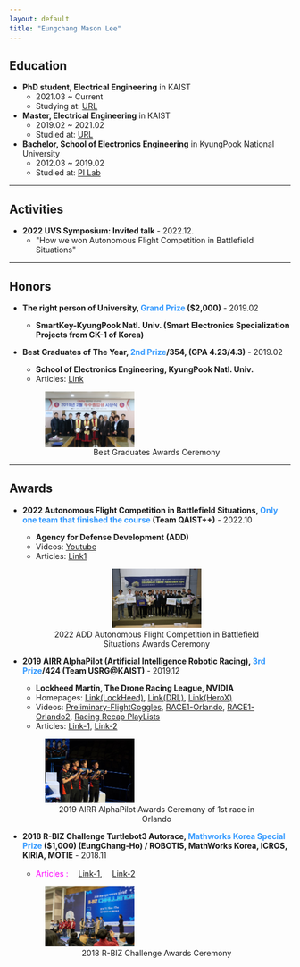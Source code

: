 ```yaml
---
layout: default
title: "Eungchang Mason Lee"
---
```


## Education

* **PhD student, Electrical Engineering** in KAIST
    * 2021.03 ~ Current
    * Studying at: [URL](http://urobot.kaist.ac.kr)
* **Master, Electrical Engineering** in KAIST
    * 2019.02 ~ 2021.02
    * Studied at: [URL](http://urobot.kaist.ac.kr)
* **Bachelor, School of Electronics Engineering** in KyungPook National University
    * 2012.03 ~ 2019.02
    * Studied at: [PI Lab](https://control.knu.ac.kr)

---

## Activities
* **2022 UVS Symposium: Invited talk** - 2022.12.
    * "How we won Autonomous Flight Competition in Battlefield Situations"
    
---

## Honors
* **The right person of University, <span style="color:#3399ff">Grand Prize</span> ($2,000)** - 2019.02
    * **SmartKey-KyungPook Natl. Univ. (Smart Electronics Specialization Projects from CK-1 of Korea)**
* **Best Graduates of The Year, <span style="color:#3399ff">2nd Prize</span>/354, (GPA 4.23/4.3)** - 2019.02
    * **School of Electronics Engineering, KyungPook Natl. Univ.**
    * Articles: [Link](http://see.knu.ac.kr/content/board/news.html?pg=vv&fidx=95709&gtid=bodo&opt=&sword=&page=2)
    
    <p align="center" onContextMenu="return false;" onselectstart="return false" ondragstart="return false">
        <figure>
        <img align="center" src="./assets/img/about/graduates.jpg" style="width:40%" onContextMenu="return false;" onselectstart="return false" ondragstart="return false">
        <figcaption style="text-align:center;"> Best Graduates Awards Ceremony </figcaption>
        </figure>
    </p>
    
---

## Awards

* **2022 Autonomous Flight Competition in Battlefield Situations, <span style="color:#3399ff">Only one team that finished the course</span> (Team QAIST++)** - 2022.10
    * **Agency for Defense Development (ADD)**
    * Videos: [Youtube](https://youtu.be/bX2ZsTqsRfY)
    * Articles: [Link1](https://ee.kaist.ac.kr/research-achieve/명현-교수-연구팀-2022년-미래도전-국방기술-경진대회/)
    
    <p align="center" onContextMenu="return false;" onselectstart="return false" ondragstart="return false">
        <figure align="center">
        <img src="./assets/img/about/add2022.jpg" style="width:40%" onContextMenu="return false;" onselectstart="return false" ondragstart="return false">
        <figcaption style="text-align:center;"> 2022 ADD Autonomous Flight Competition in Battlefield Situations Awards Ceremony</figcaption>
        </figure>
    </p>


* **2019 AIRR AlphaPilot (Artificial Intelligence Robotic Racing), <span style="color:#3399ff">3rd Prize</span>/424 (Team USRG@KAIST)**  - 2019.12
    * **Lockheed Martin, The Drone Racing League, NVIDIA**
    * Homepages: [Link(LockHeed)](https://www.lockheedmartin.com/en-us/news/events/ai-innovation-challenge.html), [Link(DRL)](https://thedroneracingleague.com/airr/), [Link(HeroX)](https://www.herox.com/alphapilot/community)
    * Videos: [Preliminary-FlightGoggles](https://youtu.be/XMyiNlIbDXU), [RACE1-Orlando](https://youtu.be/kTKeN2SluxU), [RACE1-Orlando2](https://www.facebook.com/plugins/video.php?href=https%3A%2F%2Fwww.facebook.com%2Flockheedmartin%2Fvideos%2F394882387857530%2F&show_text=0&width=560), [Racing Recap PlayLists](https://www.youtube.com/playlist?list=PLvgPHeVm_WqKPy-59Svi-0KEN_pDGedS_)
    * Articles: [Link-1](https://www.lockheedmartin.com/en-us/news/events/ai-innovation-challenge.html), [Link-2](https://biz.chosun.com/site/data/html_dir/2019/06/02/2019060201686.html)
    
    <p align="center" onContextMenu="return false;" onselectstart="return false" ondragstart="return false">
        <figure>
        <img src="./assets/img/about/Alpha.jpg" style="width:40%" onContextMenu="return false;" onselectstart="return false" ondragstart="return false">
        <figcaption style="text-align:center;"> 2019 AIRR AlphaPilot Awards Ceremony of 1st race in Orlando </figcaption>
        </figure>
    </p>
    
* **2018 R-BIZ Challenge Turtlebot3 Autorace, <span style="color:#3399ff">Mathworks Korea Special Prize</span> ($1,000) (EungChang-Ho) / ROBOTIS, MathWorks Korea, ICROS, KIRIA, MOTIE** - 2018.11
    * <span style="color:Fuchsia">Articles : </span>　[Link-1](https://www.edaily.co.kr/news/read?newsId=01915526619407032&mediaCodeNo=257), 　[Link-2](http://see.knu.ac.kr/content/board/news.html?pg=vv&fidx=95371&gtid=bodo&opt=&sword=&page=2)
    
    <p align="center" onContextMenu="return false;" onselectstart="return false" ondragstart="return false">
        <figure>
        <img src="./assets/img/about/R-BIZ.jpg" style="width:40%" onContextMenu="return false;" onselectstart="return false" ondragstart="return false">
        <figcaption style="text-align:center;"> 2018 R-BIZ Challenge Awards Ceremony </figcaption>
        </figure>
    </p>